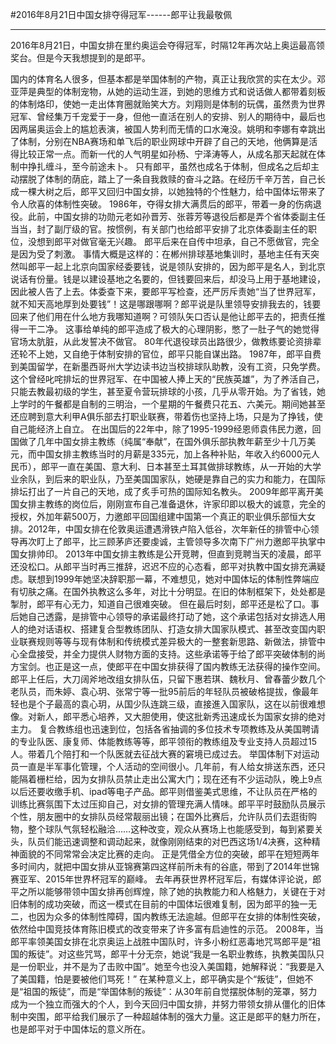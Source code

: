 #2016年8月21日中国女排夺得冠军------郎平让我最敬佩

---
2016年8月21日，中国女排在里约奥运会夺得冠军，时隔12年再次站上奥运最高领奖台。但是今天我想提到的是郎平。

国内的体育名人很多，但基本都是举国体制的产物，真正让我欣赏的实在太少。邓亚萍是典型的体制宠物，从她的运动生涯，到她的思维方式和说话做人都带着刻板的体制烙印，使她一走出体育圈就贻笑大方。刘翔则是体制的玩偶，虽然贵为世界冠军、曾经集万千宠爱于一身，但他一直活在别人的安排、别人的期待中，最后也因两届奥运会上的尴尬表演，被国人势利而无情的口水淹没。姚明和李娜有幸跳出了体制，分别在NBA赛场和单飞后的职业网球中开辟了自己的天地，他俩算是活得比较正常一点。而新一代的人气明星如孙杨、宁泽涛等人，从成名那天起就在体制中挣扎缠斗，至今前途未卜。
只有郎平，虽然也成名于体制，但成名之后却主动摆脱了体制的荫庇，踏上了一条自我救赎的奋斗之路。在经历千辛万苦，自己长成一棵大树之后，郎平又回归中国女排，以她独特的个性魅力，给中国体坛带来了令人欣喜的体制性突破。
1986年，夺得女排大满贯后的郎平，带着一身的伤病退役。此前，中国女排的功勋元老如孙晋芳、张蓉芳等退役后都是弄个省体委副主任当当，封了副厅级的官。按惯例，有关部门也给郎平安排了北京体委副主任的职位，没想到郎平对做官毫无兴趣。
郎平后来在自传中坦承，自己不愿做官，完全是因为受了刺激。
事情大概是这样的：在郴州排球基地集训时，基地主任有天突然叫郎平一起上北京向国家经委要钱，说是领队安排的，因为郎平是名人，到北京说话有份量。钱是以建设基地之名要的，但钱要回来后，却没马上用于基地建设，因此被人告了上去。体委查下来，要郎平写检查，还严厉斥责她“当了世界冠军，就不知天高地厚到处要钱”！这是哪跟哪啊？郎平说是队里领导安排我去的，钱要回来了他们用在什么地方我哪知道啊？可领队矢口否认是他让郎平去的，把责任推得一干二净。
这事给单纯的郎平造成了极大的心理阴影，憋了一肚子气的她觉得官场太肮脏，从此发誓决不做官。
80年代退役球员出路很少，做教练要论资排辈还轮不上她，又自绝于体制安排的官位，郎平只能自谋出路。
1987年，郎平自费到美国留学，在新墨西哥州大学边读书边当校排球队助教，没有工资，只免学费。这个曾经叱咤排坛的世界冠军、在中国被人捧上天的“民族英雄”，为了养活自己，只能去教最初级的学生，甚至夏令营玩排球的小孩，几乎从零开始。为了省钱，她上学时的午餐都是自制的三明治，一个星期的午餐费只花五、六美元。期间她甚至还应聘到意大利甲A俱乐部去打职业联赛，带着伤也坚持上场，只是为了挣钱，使自己能经济上自立。
在出国后的22年中，除了1995-1999经恩师袁伟民力邀，回国做了几年中国女排主教练（纯属“奉献”，在国外俱乐部执教年薪至少十几万美元，而中国女排主教练当时的月薪是335元，加上各种补贴，年收入约6000元人民币），郎平一直在美国、意大利、日本甚至土耳其做排球教练，从一开始的大学业余队，到后来的职业队，乃至美国国家队，她硬是靠自己的实力和能力，在国际排坛打出了一片自己的天地，成了炙手可热的国际知名教头。
2009年郎平离开美国女排主教练的岗位后，刚刚宣布自己准备退休，许家印即以极大的诚意，完全的授权，外加年薪500万，力邀郎平回国组建中国第一个真正的职业俱乐部恒大女排。2012年，中国女排在伦敦奥运遭遇滑铁卢陷入低谷，次年新任的排管中心领导再次盯上了郎平，比三顾茅庐还要虔诚，主管领导多次南下广州力邀郎平执掌中国女排帅印。
2013年中国女排主教练是公开竞聘，但直到竞聘当天的凌晨，郎平还没松口。从郎平当时再三推辞，迟迟不应的心态看，郎平对执教中国女排充满疑虑。联想到1999年她坚决辞职那一幕，不难想见，她对中国体坛的体制性弊端应有切肤之痛。在国外执教这么多年，对比十分明显。在旧的体制框架下，处处都是掣肘，郎平有心无力，知道自己很难突破。
但在最后时刻，郎平还是松了口。事后她自己透露，是排管中心领导的承诺最终打动了她，这个承诺包括对女排选人用人的绝对话语权、搭建复合型教练团队、打造女排大国家队模式、甚至改变国内职业联赛规则等等与现有体制和传统模式差异极大的一整套新思路、新做法，排管中心全盘接受，并全力提供人财物方面的支持。这些承诺等于给了郎平突破体制的尚方宝剑。也正是这一点，使郎平在中国女排获得了国内教练无法获得的操作空间。
郎平上任后，大刀阔斧地改组女排队伍，只留下惠若琪、魏秋月、曾春蕾少数几个老队员，而朱婷、袁心玥、张常宁等一批95前后的年轻队员被破格提拔，像最年轻也是个子最高的袁心玥，从国少队连跳三级，直接進入国家队，这在以前很难想像。对新人，郎平悉心培养，又大胆使用，使这批新秀迅速成长为国家女排的绝对主力。
复合教练组也迅速到位，包括各省抽调的多位技术专项教练及从美国聘请的专业队医、康复师、体能教练等等，郎平领衔的教练组及专业支持人员超过15人。带着几个陪打和一个队医就去征战大赛的窘境已成过去。
举国体制下对运动员一直是半军事化管理，个人活动的空间很小。几年前，有人给女排送东西，还只能隔着栅栏给，因为女排队员禁止走出公寓大门；现在还有不少运动队，晚上9点以后还要收缴手机、ipad等电子产品。郎平则借鉴美式思维，不让队员在严格的训练比赛氛围下太过压抑自己，对女排的管理充满人情味。郎平平时鼓励队员展示个性，朋友圈中的女排队员经常靓丽出镜；在国外比赛后，允许队员们去逛街购物，整个球队气氛轻松融洽……这种改变，观众从赛场上也能感受到，每到紧要关头，队员们能迅速调整和调动起来，就像刚刚结束的对巴西这场1/4决赛，这种精神面貌的不同常常会决定比赛的走向。
正是凭借全方位的突破，郎平在短短两年多时间内，就把中国女排从亚锦赛第四这样前所未有的谷底，带到了2014年世锦赛亚军、2015年世界杯冠军的巅峰。
去年再获世界杯冠军后，有媒体评论说，郎平之所以能够带领中国女排再创辉煌，除了她的执教能力和人格魅力，关键在于对旧体制的成功突破，而这一模式在目前的中国体坛很难复制，因为郎平的独一无二，也因为众多的体制性障碍，国内教练无法逾越。但郎平在女排的体制性突破，依然给中国竞技体育陈旧模式的改变带来了许多富有启迪性的示范。
2008年，当郎平率领美国女排在北京奥运上战胜中国队时，许多小粉红恶毒地咒骂郎平是“祖国的叛徒”。对这些咒骂，郎平十分无奈，她说“我是一名职业教练，执教美国队只是一份职业，并不是为了击败中国”。她至今也没入美国籍，她解释说：“我要是入了美国籍，怕是要被他们骂死！”
在某种意义上，郎平确实是个“叛徒”，但她不是“祖国的叛徒”，而是“举国体制的叛徒”：从30年前自觉摆脱体制的笼罩，努力成为一个独立而强大的个人，到今天回归中国女排，并努力带领女排从僵化的旧体制中突围，郎平给我们展示了一种超越体制的强大力量。这正是郎平的魅力所在，也是郎平对于中国体坛的意义所在。
